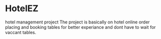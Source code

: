 # HotelEZ
hotel management project
The project is basically on hotel online order placing and booking tables for better experiance and dont have to wait for vaccant tables.

